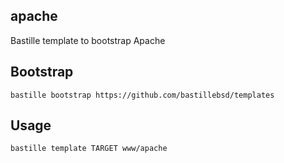 ## apache
Bastille template to bootstrap Apache

## Bootstrap
```shell
bastille bootstrap https://github.com/bastillebsd/templates
```

## Usage
```shell
bastille template TARGET www/apache
```
